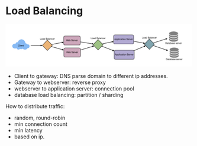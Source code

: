 # Load Balancing

![](../.gitbook/assets/image%20%2849%29.png)

* Client to gateway: DNS parse domain to different ip addresses.
* Gateway to webserver: reverse proxy
* webserver to application server: connection pool
* database load balancing: partition / sharding

How to distribute traffic:

* random, round-robin
* min connection count
* min latency
* based on ip.



